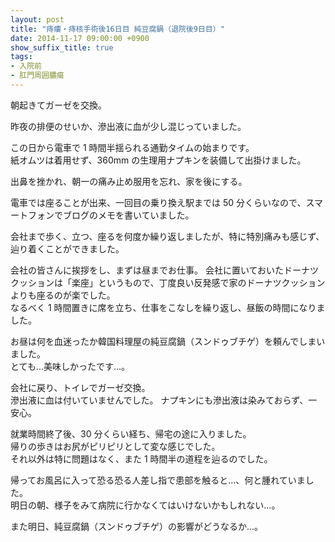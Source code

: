 ```yaml
---
layout: post
title: "痔瘻・痔核手術後16日目 純豆腐鍋（退院後9日目）"
date: 2014-11-17 09:00:00 +0900
show_suffix_title: true
tags:
- 入院前
- 肛門周囲膿瘍
---
```


朝起きてガーゼを交換。

昨夜の排便のせいか、滲出液に血が少し混じっていました。

この日から電車で 1 時間半揺られる通勤タイムの始まりです。  
紙オムツは着用せず、360mm の生理用ナプキンを装備して出掛けました。

出鼻を挫かれ、朝一の痛み止め服用を忘れ、家を後にする。

電車では座ることが出来、一回目の乗り換え駅までは 50 分くらいなので、スマートフォンでブログのメモを書いていました。

会社まで歩く、立つ、座るを何度か繰り返しましたが、特に特別痛みも感じず、辿り着くことができました。

会社の皆さんに挨拶をし、まずは昼までお仕事。
会社に置いておいたドーナツクッションは「楽座」というもので、丁度良い反発感で家のドーナツクッションよりも座るのが楽でした。  
なるべく 1 時間置きに席を立ち、仕事をこなしを繰り返し、昼飯の時間になりました。

お昼は何を血迷ったか韓国料理屋の純豆腐鍋（スンドゥブチゲ）を頼んでしまいました。  
とても...美味しかったです...。

会社に戻り、トイレでガーゼ交換。  
滲出液に血は付いていませんでした。
ナプキンにも滲出液は染みておらず、一安心。

就業時間終了後、30 分くらい経ち、帰宅の途に入りました。  
帰りの歩きはお尻がピリピリとして変な感じでした。  
それ以外は特に問題はなく、また 1 時間半の道程を辿るのでした。

帰ってお風呂に入って恐る恐る人差し指で患部を触ると...、何と腫れていました。  
明日の朝、様子をみて病院に行かなくてはいけないかもしれない...。

また明日、純豆腐鍋（スンドゥブチゲ）の影響がどうなるか...。
